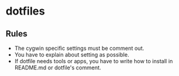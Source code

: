 dotfiles
========

## Rules
* The cygwin specific settings must be comment out.
* You have to explain about setting as possible.
* If dotfile needs tools or apps, you have to write how to install in README.md or dotfile's comment.
